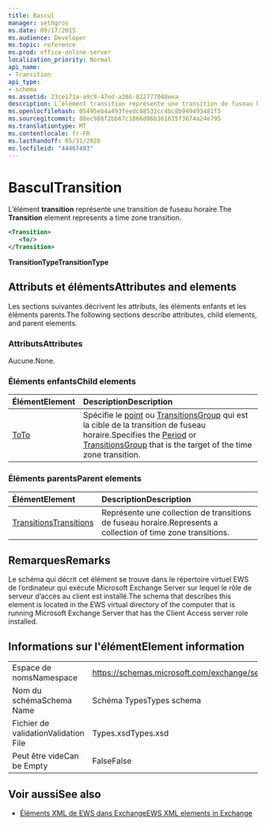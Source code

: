 ```yaml
---
title: Bascul
manager: sethgros
ms.date: 09/17/2015
ms.audience: Developer
ms.topic: reference
ms.prod: office-online-server
localization_priority: Normal
api_name:
- Transition
api_type:
- schema
ms.assetid: 23ce171a-a9c9-47ed-a366-822777048eea
description: L’élément transition représente une transition de fuseau horaire.
ms.openlocfilehash: 05495eb4a493feedc88532cc4bc8b949493481f5
ms.sourcegitcommit: 88ec988f2bb67c1866d06b361615f3674a24e795
ms.translationtype: MT
ms.contentlocale: fr-FR
ms.lasthandoff: 05/31/2020
ms.locfileid: "44467493"
---
```

# <a name="transition"></a><span data-ttu-id="7ebff-103">Bascul</span><span class="sxs-lookup"><span data-stu-id="7ebff-103">Transition</span></span>

<span data-ttu-id="7ebff-104">L’élément **transition** représente une transition de fuseau horaire.</span><span class="sxs-lookup"><span data-stu-id="7ebff-104">The **Transition** element represents a time zone transition.</span></span> 
  
```xml
<Transition>
   <To/>
</Transition>
```

 <span data-ttu-id="7ebff-105">**TransitionType**</span><span class="sxs-lookup"><span data-stu-id="7ebff-105">**TransitionType**</span></span>
## <a name="attributes-and-elements"></a><span data-ttu-id="7ebff-106">Attributs et éléments</span><span class="sxs-lookup"><span data-stu-id="7ebff-106">Attributes and elements</span></span>

<span data-ttu-id="7ebff-107">Les sections suivantes décrivent les attributs, les éléments enfants et les éléments parents.</span><span class="sxs-lookup"><span data-stu-id="7ebff-107">The following sections describe attributes, child elements, and parent elements.</span></span>
  
### <a name="attributes"></a><span data-ttu-id="7ebff-108">Attributs</span><span class="sxs-lookup"><span data-stu-id="7ebff-108">Attributes</span></span>

<span data-ttu-id="7ebff-109">Aucune.</span><span class="sxs-lookup"><span data-stu-id="7ebff-109">None.</span></span>
  
### <a name="child-elements"></a><span data-ttu-id="7ebff-110">Éléments enfants</span><span class="sxs-lookup"><span data-stu-id="7ebff-110">Child elements</span></span>

|<span data-ttu-id="7ebff-111">**Élément**</span><span class="sxs-lookup"><span data-stu-id="7ebff-111">**Element**</span></span>|<span data-ttu-id="7ebff-112">**Description**</span><span class="sxs-lookup"><span data-stu-id="7ebff-112">**Description**</span></span>|
|:-----|:-----|
|[<span data-ttu-id="7ebff-113">To</span><span class="sxs-lookup"><span data-stu-id="7ebff-113">To</span></span>](to.md) <br/> |<span data-ttu-id="7ebff-114">Spécifie le [point](period.md) ou [TransitionsGroup](transitionsgroup.md) qui est la cible de la transition de fuseau horaire.</span><span class="sxs-lookup"><span data-stu-id="7ebff-114">Specifies the [Period](period.md) or [TransitionsGroup](transitionsgroup.md) that is the target of the time zone transition.</span></span>  <br/> |
   
### <a name="parent-elements"></a><span data-ttu-id="7ebff-115">Éléments parents</span><span class="sxs-lookup"><span data-stu-id="7ebff-115">Parent elements</span></span>

|<span data-ttu-id="7ebff-116">**Élément**</span><span class="sxs-lookup"><span data-stu-id="7ebff-116">**Element**</span></span>|<span data-ttu-id="7ebff-117">**Description**</span><span class="sxs-lookup"><span data-stu-id="7ebff-117">**Description**</span></span>|
|:-----|:-----|
|[<span data-ttu-id="7ebff-118">Transitions</span><span class="sxs-lookup"><span data-stu-id="7ebff-118">Transitions</span></span>](transitions.md) <br/> |<span data-ttu-id="7ebff-119">Représente une collection de transitions de fuseau horaire.</span><span class="sxs-lookup"><span data-stu-id="7ebff-119">Represents a collection of time zone transitions.</span></span>  <br/> |
   
## <a name="remarks"></a><span data-ttu-id="7ebff-120">Remarques</span><span class="sxs-lookup"><span data-stu-id="7ebff-120">Remarks</span></span>

<span data-ttu-id="7ebff-121">Le schéma qui décrit cet élément se trouve dans le répertoire virtuel EWS de l’ordinateur qui exécute Microsoft Exchange Server sur lequel le rôle de serveur d’accès au client est installé.</span><span class="sxs-lookup"><span data-stu-id="7ebff-121">The schema that describes this element is located in the EWS virtual directory of the computer that is running Microsoft Exchange Server that has the Client Access server role installed.</span></span>
  
## <a name="element-information"></a><span data-ttu-id="7ebff-122">Informations sur l'élément</span><span class="sxs-lookup"><span data-stu-id="7ebff-122">Element information</span></span>

|||
|:-----|:-----|
|<span data-ttu-id="7ebff-123">Espace de noms</span><span class="sxs-lookup"><span data-stu-id="7ebff-123">Namespace</span></span>  <br/> |https://schemas.microsoft.com/exchange/services/2006/types  <br/> |
|<span data-ttu-id="7ebff-124">Nom du schéma</span><span class="sxs-lookup"><span data-stu-id="7ebff-124">Schema Name</span></span>  <br/> |<span data-ttu-id="7ebff-125">Schéma Types</span><span class="sxs-lookup"><span data-stu-id="7ebff-125">Types schema</span></span>  <br/> |
|<span data-ttu-id="7ebff-126">Fichier de validation</span><span class="sxs-lookup"><span data-stu-id="7ebff-126">Validation File</span></span>  <br/> |<span data-ttu-id="7ebff-127">Types.xsd</span><span class="sxs-lookup"><span data-stu-id="7ebff-127">Types.xsd</span></span>  <br/> |
|<span data-ttu-id="7ebff-128">Peut être vide</span><span class="sxs-lookup"><span data-stu-id="7ebff-128">Can be Empty</span></span>  <br/> |<span data-ttu-id="7ebff-129">False</span><span class="sxs-lookup"><span data-stu-id="7ebff-129">False</span></span>  <br/> |
   
## <a name="see-also"></a><span data-ttu-id="7ebff-130">Voir aussi</span><span class="sxs-lookup"><span data-stu-id="7ebff-130">See also</span></span>



- [<span data-ttu-id="7ebff-131">Éléments XML de EWS dans Exchange</span><span class="sxs-lookup"><span data-stu-id="7ebff-131">EWS XML elements in Exchange</span></span>](ews-xml-elements-in-exchange.md)

